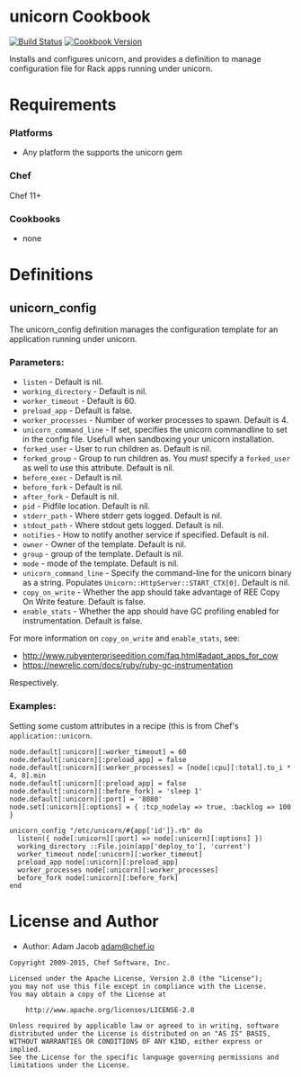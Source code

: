 unicorn Cookbook
================

[![Build Status](https://travis-ci.org/opscode-cookbooks/unicorn.svg?branch=master)](https://travis-ci.org/opscode-cookbooks/unicorn)
[![Cookbook Version](https://img.shields.io/cookbook/v/unicorn.svg)](https://supermarket.chef.io/cookbooks/unicorn)

Installs and configures unicorn, and provides a definition to manage
configuration file for Rack apps running under unicorn.

Requirements
============
### Platforms
- Any platform the supports the unicorn gem

### Chef
Chef 11+

### Cookbooks
- none

Definitions
===========

unicorn\_config
---------------

The unicorn\_config definition manages the configuration template for
an application running under unicorn.

### Parameters:

* `listen` - Default is nil.
* `working_directory` - Default is nil.
* `worker_timeout` - Default is 60.
* `preload_app` - Default is false.
* `worker_processes` - Number of worker processes to spawn. Default is
  4.
* `unicorn_command_line` - If set, specifies the unicorn commandline to set
  in the config file.  Usefull when sandboxing your unicorn installation.
* `forked_user` - User to run children as. Default is nil.
* `forked_group` - Group to run children as. You *must* specify a `forked_user`
  as well to use this attribute. Default is nil.
* `before_exec` - Default is nil.
* `before_fork` - Default is nil.
* `after_fork` - Default is nil.
* `pid` - Pidfile location. Default is nil.
* `stderr_path` - Where stderr gets logged. Default is nil.
* `stdout_path` - Where stdout gets logged. Default is nil.
* `notifies` - How to notify another service if specified. Default is nil.
* `owner` - Owner of the template. Default is nil.
* `group` - group of the template. Default is nil.
* `mode` - mode of the template. Default is nil.
* `unicorn_command_line` - Specify the command-line for the unicorn
  binary as a string. Populates `Unicorn::HttpServer::START_CTX[0]`.
  Default is nil.
* `copy_on_write` - Whether the app should take advantage of REE Copy
  On Write feature. Default is false.
* `enable_stats` - Whether the app should have GC profiling enabled
  for instrumentation. Default is false.

For more information on `copy_on_write` and `enable_stats`, see:

* http://www.rubyenterpriseedition.com/faq.html#adapt_apps_for_cow
* https://newrelic.com/docs/ruby/ruby-gc-instrumentation

Respectively.

### Examples:

Setting some custom attributes in a recipe (this is from Chef's
`application::unicorn`.

    node.default[:unicorn][:worker_timeout] = 60
    node.default[:unicorn][:preload_app] = false
    node.default[:unicorn][:worker_processes] = [node[:cpu][:total].to_i * 4, 8].min
    node.default[:unicorn][:preload_app] = false
    node.default[:unicorn][:before_fork] = 'sleep 1'
    node.default[:unicorn][:port] = '8080'
    node.set[:unicorn][:options] = { :tcp_nodelay => true, :backlog => 100 }

    unicorn_config "/etc/unicorn/#{app['id']}.rb" do
      listen({ node[:unicorn][:port] => node[:unicorn][:options] })
      working_directory ::File.join(app['deploy_to'], 'current')
      worker_timeout node[:unicorn][:worker_timeout]
      preload_app node[:unicorn][:preload_app]
      worker_processes node[:unicorn][:worker_processes]
      before_fork node[:unicorn][:before_fork]
    end

License and Author
==================

- Author: Adam Jacob <adam@chef.io>

```text
Copyright 2009-2015, Chef Software, Inc.

Licensed under the Apache License, Version 2.0 (the "License");
you may not use this file except in compliance with the License.
You may obtain a copy of the License at

    http://www.apache.org/licenses/LICENSE-2.0

Unless required by applicable law or agreed to in writing, software
distributed under the License is distributed on an "AS IS" BASIS,
WITHOUT WARRANTIES OR CONDITIONS OF ANY KIND, either express or implied.
See the License for the specific language governing permissions and
limitations under the License.
```
